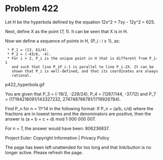 #   Problem 422

   Let H be the hyperbola defined by the equation 12x^2 + 7xy - 12y^2 = 625.

   Next, define X as the point (7, 1). It can be seen that X is in H.

   Now we define a sequence of points in H, {P_i : i ≥ 1}, as:

     * P_1 = (13, 61/4).
     * P_2 = (-43/6, -4).
     * For i > 2, P_i is the unique point in H that is different from P_i-1
       and such that line P_iP_i-1 is parallel to line P_i-2X. It can be
       shown that P_i is well-defined, and that its coordinates are always
       rational.
   p422_hyperbola.gif

   You are given that P_3 = (-19/2, -229/24), P_4 = (1267/144, -37/12) and
   P_7 = (17194218091/143327232, 274748766781/1719926784).

   Find P_n for n = 11^14 in the following format:
   If P_n = (a/b, c/d) where the fractions are in lowest terms and the
   denominators are positive, then the answer is (a + b + c + d) mod
   1 000 000 007.

   For n = 7, the answer would have been: 806236837.

   Project Euler: Copyright Information | Privacy Policy

   The page has been left unattended for too long and that link/button is no
   longer active. Please refresh the page.
